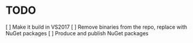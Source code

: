 # TODO

[ ] Make it build in VS2017
[ ] Remove binaries from the repo, replace with NuGet packages
[ ] Produce and publish NuGet packages
